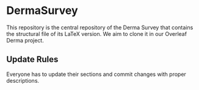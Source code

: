 # DermaSurvey

This repository is the central repository of the Derma Survey that contains the structural file of its LaTeX version. We aim to clone it in our Overleaf Derma project.

## Update Rules
Everyone has to update their sections and commit changes with proper descriptions.
